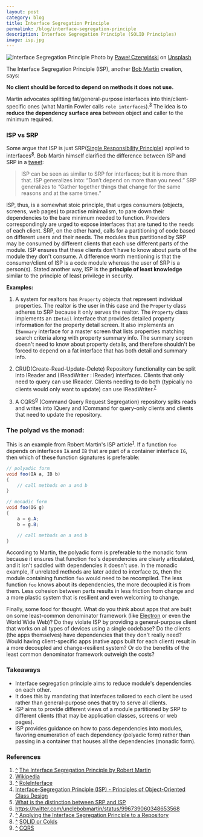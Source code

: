 ```yaml
---
layout: post
category: blog
title: Interface Segregation Principle
permalink: /blog/interface-segregation-principle
description: Interface Segregation Principle (SOLID Principles)
image: isp.jpg
---
```


![Interface Segregation Principle](../../../img/isp.jpg)
<span class="credit">Photo by <a href="https://unsplash.com/@pawel_czerwinski?utm_source=unsplash&utm_medium=referral&utm_content=creditCopyText">Paweł Czerwiński</a> on <a href="https://unsplash.com/s/photos/waste-management?utm_source=unsplash&utm_medium=referral&utm_content=creditCopyText">Unsplash</a></span>

The Interface Segregation Principle (ISP), another [Bob Martin](https://en.wikipedia.org/wiki/Robert_C._Martin) creation, says:

**No client should be forced to depend on methods it does not use.**

Martin advocates splitting fat/general-purpose interfaces into thin/client-specific ones (what Martin Fowler calls `role interfaces`).<sup>[3](https://martinfowler.com/bliki/RoleInterface.html)</sup> The idea is to **reduce the dependency surface area** between object and caller to the minimum required. 

### ISP vs SRP
Some argue that ISP is just SRP([Single Responsibility Principle](/blog/single-responsibility-principle)) applied to interfaces<sup id="cite8">[8](https://blog.ploeh.dk/2009/09/29/SOLIDorCOLDS/)</sup>. 
Bob Martin himself clarified the difference between ISP and SRP in a [tweet](https://twitter.com/unclebobmartin/status/996739060348653568):
> ISP can be seen as similar to SRP for interfaces; but it is more than that. ISP generalizes into: “Don’t depend on more than you need.” SRP generalizes to “Gather together things that change for the same reasons and at the same times.”

ISP, thus, is a somewhat stoic principle, that urges consumers (objects, screens, web pages) to practise minimalism, to pare down their dependencies to the bare minimum needed to function. Providers correspondingly are urged to expose interfaces that are tuned to the needs of each client. SRP, on the other hand, calls for a partitioning of code based on different users and their needs. The modules thus partitioned by SRP may be consumed by different clients that each use different parts of the module. ISP ensures that these clients don't have to know about parts of the module they don't consume. A difference worth mentioning is that the consumer/client of ISP is a code module whereas the user of SRP is a person(s). Stated another way, ISP is the **principle of least knowledge** similar to the principle of least privilege in security.
	
**Examples:**

1. A system for realtors has `Property` objects that represent individual properties. The realtor is the user in this case and the `Property` class adheres to SRP because it only serves the realtor. The `Property` class implements an `IDetail` interface that provides detailed property information for the property detail screen. It also implements an `ISummary` interface for a master screen that lists properties matching search criteria along with property summary info. The summary screen doesn't need to know about property details, and therefore shouldn't be forced to depend on a fat interface that has both detail and summary info. 

2. CRUD(Create-Read-Update-Delete) Repository functionality can be split into IReader and (IReadWriter : IReader) interfaces. Clients that only need to query can use IReader. Clients needing to do both (typically no clients would only want to update) can use IReadWriter.<sup id="cite7">[7](https://jeremybytes.blogspot.com/2013/09/applying-interface-segregation.html)</sup>

3. A CQRS<sup id="cite9">[9](https://martinfowler.com/bliki/CQRS.html)</sup> (Command Query Request Segregation) repository splits reads and writes into IQuery and ICommand for query-only clients and clients that need to update the repository. 

### The polyad vs the monad:

This is an example from Robert Martin's ISP article<sup>[1](https://drive.google.com/file/d/0BwhCYaYDn8EgOTViYjJhYzMtMzYxMC00MzFjLWJjMzYtOGJiMDc5N2JkYmJi/view)</sup>. 
If a function `foo` depends on interfaces `IA` and `IB` that are part of a container interface `IG`, then which of these function signatures is preferable:

```csharp
// polyadic form
void foo(IA a, IB b) 
{
    // call methods on a and b	
}

// monadic form
void foo(IG g) 
{
    a = g.A;
    b = g.B;

    // call methods on a and b
}
```

According to Martin, the polyadic form is preferable to the monadic form because it ensures that function `foo`'s dependencies are clearly articulated, and it isn't saddled with dependencies it doesn't use. In the monadic example, if unrelated methods are later added to interface `IG`, then the module containing function `foo` would need to be recompiled. The less function `foo` knows about its dependencies, the more decoupled it is from them. Less cohesion between parts results in less friction from change and a more plastic system that is resilient and even welcoming to change.

Finally, some food for thought. What do you think about apps that are built on some least-common denominator framework (like [Electron](https://www.electronjs.org/) or even the World Wide Web)? Do they violate ISP by providing a general-purpose client that works on all types of devices using a single codebase? Do the clients (the apps themselves) have dependencies that they don't really need? Would having client-specific apps (native apps built for each client) result in a more decoupled and change-resilient system? Or do the benefits of the least common denominator framework outweigh the costs?

### Takeaways
- Interface segregation principle aims to reduce module's dependencies on each other.
- It does this by mandating that interfaces tailored to each client be used rather than general-purpose ones that try to serve all clients.
- ISP aims to provide different views of a module partitioned by SRP to different clients (that may be application classes, screens or web pages).
- ISP provides guidance on how to pass dependencies into modules, favoring enumeration of each dependency (polyadic form) rather than passing in a container that houses all the dependencies (monadic form).  

### References

1. <a href="#cite1">^</a> [The Interface Segregation Principle by Robert Martin](https://drive.google.com/file/d/0BwhCYaYDn8EgOTViYjJhYzMtMzYxMC00MzFjLWJjMzYtOGJiMDc5N2JkYmJi/view)
2. [Wikipedia](https://en.wikipedia.org/wiki/Interface_segregation_principle)
3. <a href="#cite3">^</a> [RoleInterface](https://martinfowler.com/bliki/RoleInterface.html)
4. [Interface-Segregation Principle (ISP) - Principles of Object-Oriented Class Design](https://web.archive.org/web/20100820124217/http://codebetter.com/blogs/david.hayden/archive/2005/06/15/64635.aspx)
5. [What is the distinction between SRP and ISP](https://stackoverflow.com/questions/14388358/in-solid-what-is-the-distinction-between-srp-and-isp-single-responsibility-pr)
6. https://twitter.com/unclebobmartin/status/996739060348653568
7. <a href="#cite7">^</a> [Applying the Interface Segregation Principle to a Repository](https://jeremybytes.blogspot.com/2013/09/applying-interface-segregation.html)
8. <a href="#cite8">^</a> [SOLID or Colds](https://blog.ploeh.dk/2009/09/29/SOLIDorCOLDS/)
9. <a href="#cite9">^</a> [CQRS](https://martinfowler.com/bliki/CQRS.html)